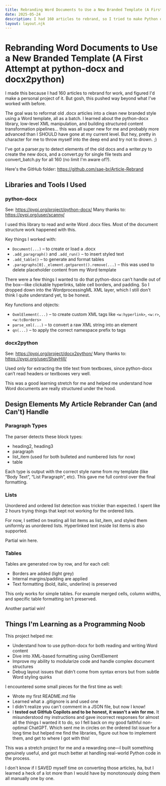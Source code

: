```yaml
---
title: Rebranding Word Documents to Use a New Branded Template (A First Attempt at python-docx and docx2python)
date: 2025-05-24
description: I had 160 articles to rebrand, so I tried to make Python do it for me. Mostly successful!
layout: layout.njk
---
```


# Rebranding Word Documents to Use a New Branded Template (A First Attempt at python-docx and docx2python)

I made this because I had 160 articles to rebrand for work, and figured I'd make a personal project of it. But gosh, this pushed way beyond what I've worked with before.

The goal was to reformat old .docx articles into a clean new branded style using a Word template, all as a batch. I learned about the python-docx library, low-level XML manipulation, and building structured content transformation pipelines... this was all super new for me and probably more advanced than I SHOULD have gone at my current level. But hey, pretty in character for me to throw myself into the deep end and try not to drown. ;) 

I've got a parser.py to detect elements of the old docs and a writer.py to create the new docs, and a convert.py for single file tests and convert_batch.py for all 160 (no limit I'm aware of?).

Here's the GitHub folder: https://github.com/sae-br/Article-Rebrand

 
## **Libraries and Tools I Used**

### **python-docx**

See: https://pypi.org/project/python-docx/
Many thanks to: https://pypi.org/user/scanny/

I used this library to read and write Word .docx files. Most of the document structure work happened with this.
  

Key things I worked with:

- `Document(...)` – to create or load a .docx
- `.add_paragraph()` and `.add_run()` – to insert styled text
- `.add_table()` – to generate and format tables
- `.paragraphs[0]._element.getparent().remove(...)` – this was used to delete placeholder content from my Word template

There were a few things I wanted to do that python-docx can’t handle out of the box—like clickable hyperlinks, table cell borders, and padding. So I dropped down into the WordprocessingML XML layer, which I still don't think I quite understand yet, to be honest.

Key functions and objects:

- `OxmlElement(...)` – to create custom XML tags like `<w:hyperlink>`, `<w:r>`, `<w:tcBorders>`
- `parse_xml(...)` – to convert a raw XML string into an element
- `qn(...)` – to apply the correct namespace prefix to tags

 
### **docx2python**

See: https://pypi.org/project/docx2python/
Many thanks to: https://pypi.org/user/ShayHill/

Used only for extracting the title text from textboxes, since python-docx can’t read headers or textboxes very well.

 
This was a good learning stretch for me and helped me understand how Word documents are really structured under the hood.

 
## **Design Elements My Article Rebrander Can (and Can't) Handle**

  
### **Paragraph Types**

The parser detects these block types:

- heading2, heading3  
- paragraph
- list_item (used for both bulleted and numbered lists for now)
- table

Each type is output with the correct style name from my template (like “Body Text”, “List Paragraph”, etc). This gave me full control over the final formatting.

  
### **Lists**

Unordered and ordered list detection was trickier than expected. I spent like 2 hours trying things that kept not working for the ordered lists.

For now, I settled on treating all list items as list_item, and styled them uniformly as unordered lists. Hyperlinked text inside list items is also supported.

Partial win here.
  

### **Tables**

Tables are generated row by row, and for each cell:

- Borders are added (light grey)
- Internal margins/padding are applied
- Text formatting (bold, italic, underline) is preserved

This only works for simple tables. For example merged cells, column widths, and specific table formatting isn't preserved.

Another partial win!

 

## **Things I'm Learning as a Programming Noob**

This project helped me:

- Understand how to use python-docx for both reading and writing Word content
- Dive into XML-based formatting using OxmlElement
- Improve my ability to modularize code and handle complex document structures
- Debug layout issues that didn’t come from syntax errors but from subtle Word styling quirks

I encountered some small pieces for the first time as well:

- Wrote my first README.md file
- Learned what a .gitignore is and used one
- I didn't realize you can't comment in a JSON file, but now I know!
- I **tested out GitHub Copilots and to be honest, it wasn't a win for me.** It misunderstood my instructions and gave incorrect responses for almost all the things I wanted it to do, so I fell back on my good faithful non-optimal ChatGPT. Which sent me in circles on the ordered list issue for a long time but helped me find the libraries, figure out how to implement them, and get to where I got with this!

 
This was a stretch project for me and a rewarding one—I built something genuinely useful, and got much better at handling real-world Python code in the process. 

I don't know if I SAVED myself time on converting those articles, ha, but I learned a heck of a lot more than I would have by monotonously doing them all manually one by one.